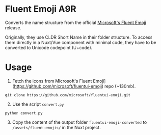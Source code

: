 # Fluent Emoji A9R

Converts the name structure from the official [Microsoft's Fluent Emoji](https://github.com/microsoft/fluentui-emoji) release.

Originally, they use CLDR Short Name in their folder structure. To access them directly in a Nuxt/Vue component with minimal code, they have to be converted to Unicode codepoint (U+code).

# Usage

1. Fetch the icons from Microsoft's Fluent Emoji](https://github.com/microsoft/fluentui-emoji) repo (~130mb).

`git clone https://github.com/microsoft/fluentui-emoji.git`

2. Use the script `convert.py`

`python convert.py`

3. Copy the content of the output folder `fluentui-emoji-converted` to `/assets/fluent-emojis/` in the Nuxt project.